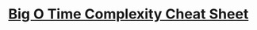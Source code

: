 # [Big O Time Complexity Cheat Sheet](https://docs.google.com/document/d/1R8NCFxqcp-lZWqq8A3WnMl41sjx1DtzjNO-S8jEh4yw/edit?usp=sharing)
